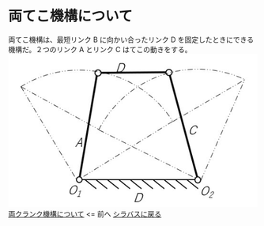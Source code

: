 # 両てこ機構について
両てこ機構は、最短リンク B に向かい合ったリンク D を固定したときにできる機構だ。２つのリンク A とリンク C はてこの動きをする。
![両てこ機構](double-teko.jpg)
[両クランク機構について](about-double-crank.md) <= 前へ
[シラバスに戻る](syllabus.md)